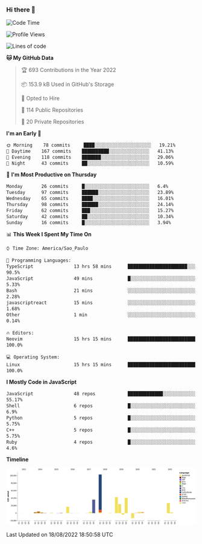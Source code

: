 ### Hi there 👋

<!--START_SECTION:waka-->
![Code Time](http://img.shields.io/badge/Code%20Time-759%20hrs%2021%20mins-blue)

![Profile Views](http://img.shields.io/badge/Profile%20Views-0-blue)

![Lines of code](https://img.shields.io/badge/From%20Hello%20World%20I%27ve%20Written-301%20Thousand%20lines%20of%20code-blue)

**🐱 My GitHub Data** 

> 🏆 693 Contributions in the Year 2022
 > 
> 📦 153.9 kB Used in GitHub's Storage 
 > 
> 💼 Opted to Hire
 > 
> 📜 114 Public Repositories 
 > 
> 🔑 20 Private Repositories  
 > 
**I'm an Early 🐤** 

```text
🌞 Morning    78 commits     ████░░░░░░░░░░░░░░░░░░░░░   19.21% 
🌆 Daytime    167 commits    ██████████░░░░░░░░░░░░░░░   41.13% 
🌃 Evening    118 commits    ███████░░░░░░░░░░░░░░░░░░   29.06% 
🌙 Night      43 commits     ██░░░░░░░░░░░░░░░░░░░░░░░   10.59%

```
📅 **I'm Most Productive on Thursday** 

```text
Monday       26 commits     █░░░░░░░░░░░░░░░░░░░░░░░░   6.4% 
Tuesday      97 commits     ██████░░░░░░░░░░░░░░░░░░░   23.89% 
Wednesday    65 commits     ████░░░░░░░░░░░░░░░░░░░░░   16.01% 
Thursday     98 commits     ██████░░░░░░░░░░░░░░░░░░░   24.14% 
Friday       62 commits     ███░░░░░░░░░░░░░░░░░░░░░░   15.27% 
Saturday     42 commits     ██░░░░░░░░░░░░░░░░░░░░░░░   10.34% 
Sunday       16 commits     █░░░░░░░░░░░░░░░░░░░░░░░░   3.94%

```


📊 **This Week I Spent My Time On** 

```text
⌚︎ Time Zone: America/Sao_Paulo

💬 Programming Languages: 
TypeScript               13 hrs 58 mins      ██████████████████████░░░   90.5% 
JavaScript               49 mins             █░░░░░░░░░░░░░░░░░░░░░░░░   5.33% 
Bash                     21 mins             ░░░░░░░░░░░░░░░░░░░░░░░░░   2.28% 
javascriptreact          15 mins             ░░░░░░░░░░░░░░░░░░░░░░░░░   1.68% 
Other                    1 min               ░░░░░░░░░░░░░░░░░░░░░░░░░   0.14%

🔥 Editors: 
Neovim                   15 hrs 15 mins      █████████████████████████   100.0%

💻 Operating System: 
Linux                    15 hrs 15 mins      █████████████████████████   100.0%

```

**I Mostly Code in JavaScript** 

```text
JavaScript               48 repos            █████████████░░░░░░░░░░░░   55.17% 
Shell                    6 repos             █░░░░░░░░░░░░░░░░░░░░░░░░   6.9% 
Python                   5 repos             █░░░░░░░░░░░░░░░░░░░░░░░░   5.75% 
C++                      5 repos             █░░░░░░░░░░░░░░░░░░░░░░░░   5.75% 
Ruby                     4 repos             █░░░░░░░░░░░░░░░░░░░░░░░░   4.6%

```


**Timeline**

![Chart not found](https://raw.githubusercontent.com/jampow/jampow/master/charts/bar_graph.png) 


 Last Updated on 18/08/2022 18:50:58 UTC
<!--END_SECTION:waka-->
